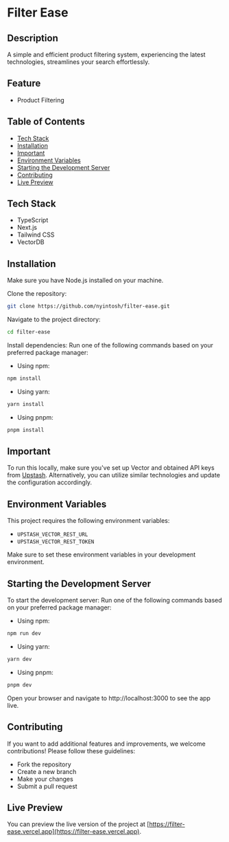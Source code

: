 # Filter Ease

## Description

A simple and efficient product filtering system, experiencing the latest technologies, streamlines your search effortlessly.

## Feature

- Product Filtering

## Table of Contents

- [Tech Stack](#tech-stack)
- [Installation](#installation)
- [Important](#important)
- [Environment Variables](#environment-variables)
- [Starting the Development Server](#starting-the-development-server)
- [Contributing](#contributing)
- [Live Preview](#live-preview)

## Tech Stack

- TypeScript
- Next.js
- Tailwind CSS
- VectorDB

## Installation

Make sure you have Node.js installed on your machine.

Clone the repository:

```bash
git clone https://github.com/nyintosh/filter-ease.git
```

Navigate to the project directory:

```bash
cd filter-ease
```

Install dependencies:
Run one of the following commands based on your preferred package manager:

- Using npm:

```bash
npm install
```

- Using yarn:

```bash
yarn install
```

- Using pnpm:

```bash
pnpm install
```

## Important

To run this locally, make sure you've set up Vector and obtained API keys from [Upstash](https://upstash.com). Alternatively, you can utilize similar technologies and update the configuration accordingly.

## Environment Variables

This project requires the following environment variables:

- `UPSTASH_VECTOR_REST_URL`
- `UPSTASH_VECTOR_REST_TOKEN`

Make sure to set these environment variables in your development environment.

## Starting the Development Server

To start the development server:
Run one of the following commands based on your preferred package manager:

- Using npm:

```bash
npm run dev
```

- Using yarn:

```bash
yarn dev
```

- Using pnpm:

```bash
pnpm dev
```

Open your browser and navigate to http://localhost:3000 to see the app live.

## Contributing

If you want to add additional features and improvements, we welcome contributions! Please follow these guidelines:

- Fork the repository
- Create a new branch
- Make your changes
- Submit a pull request

## Live Preview

You can preview the live version of the project at [https://filter-ease.vercel.app](https://filter-ease.vercel.app).
